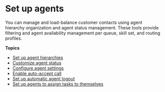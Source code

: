 # Set up agents<a name="connect-agents"></a>

You can manage and load\-balance customer contacts using agent hierarchy organization and agent status management\. These tools provide filtering and agent availability management per queue, skill set, and routing profiles\.

**Topics**
+ [Set up agent hierarchies](agent-hierarchy.md)
+ [Customize agent status](agent-custom.md)
+ [Configure agent settings](configure-agents.md)
+ [Enable auto\-accept call](enable-auto-accept.md)
+ [Set up automatic agent logout](automatic-logout.md)
+ [Set up agents to assign tasks to themselves](setup-agents-assign-tasks-themselves.md)